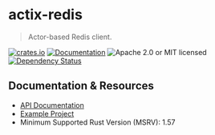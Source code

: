# actix-redis

> Actor-based Redis client.

[![crates.io](https://img.shields.io/crates/v/actix-redis?label=latest)](https://crates.io/crates/actix-redis)
[![Documentation](https://docs.rs/actix-redis/badge.svg?version=0.12.0)](https://docs.rs/actix-redis/0.12.0)
![Apache 2.0 or MIT licensed](https://img.shields.io/crates/l/actix-redis)
[![Dependency Status](https://deps.rs/crate/actix-redis/0.12.0/status.svg)](https://deps.rs/crate/actix-redis/0.12.0)

## Documentation & Resources

- [API Documentation](https://docs.rs/actix-redis)
- [Example Project](https://github.com/actix/examples/tree/master/auth/redis-session)
- Minimum Supported Rust Version (MSRV): 1.57
